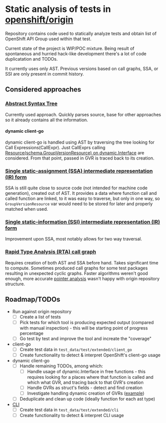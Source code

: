 # Static analysis of tests in [openshift/origin](https://github.com/openshift/origin)

Repository contains code used to statically analyze tests and obtain list of OpenShift API Group used within that test.

Current state of the project is WIP/POC mixture. Being result of spontaneous and hurried hack-like development there's a lot of code duplicatation and TODOs. 

It currently uses only AST. Previous versions based on call graphs, SSA, or SSI are only present in commit history.

## Considered approaches

### [Abstract Syntax Tree](https://pkg.go.dev/go/ast)

Currently used approach. Quickly parses source, base for other approaches so it already contains all the information.
#### dynamic client-go

dynamic client-go is handled using AST by traversing the tree looking for Call Expressions(CallExpr). Just CallExprs calling [Resource(schema.GroupVersionResource) on dynamic.Interface](https://github.com/kubernetes/client-go/blob/v0.25.4/dynamic/interface.go#L30) are considered. From that point, passed in GVR is traced back to its creation.

### [Single static-assignment (SSA) intermediate representation (IR) form](https://pkg.go.dev/golang.org/x/tools/go/ssa)

SSA is still quite close to source code (not intended for machine code generation), created out of AST. It provides a data where function call and called function are linked, to it was easy to traverse, but only in one way, so `GroupVersionResource` var would need to be stored for later and properly matched when used.


### [Single static-information (SSI) intermediate representation (IR) form](https://pkg.go.dev/honnef.co/go/tools@v0.3.3/go/ir)

Improvement upon SSA, most notably allows for two way traversal.

### [Rapid Type Analysis (RTA) call graph](https://pkg.go.dev/golang.org/x/tools/go/callgraph/rta)

Requires creation of both AST and SSA before hand. Takes significant time to compute. Sometimes produced call graphs for some test packages resulting in unexpected cyclic graphs. Faster algorithms weren't good enough, more accurate [pointer analysis](https://pkg.go.dev/golang.org/x/tools/go/pointer) wasn't happy with origin repository structure.

## Roadmap/TODOs

- Run against origin repository
  - [ ] Create a list of tests
  - [ ] Pick tests for which tool is producing expected output (compared with manual inspection) - this will be starting point of progress percentage
  - [ ] Go test by test and improve the tool and increate the "coverage"
- client-go
  - [ ] Create test data in `test_data/test/extended/client_go`
  - [ ] Create functionality to detect & interpret OpenShift's client-go usage
- dynamic client-go
  - [ ] Handle remaining TODOs, among which:
    - [ ] Handle usage of dynamic.Interface in free functions - this requires looking for a places where that function is called and which what GVR, and tracing back to that GVR's creation
    - [ ] Handle GVRs as struct's fields - detect and find creation
    - [ ] Investigate handling dynamic creation of GVRs ([example](https://github.com/openshift/origin/blob/master/test/extended/templates/helpers.go#L394))
  - [ ] Deduplicate and clean up code (ideally function for each ast type)
- [CLI](https://github.com/openshift/origin/blob/master/test/extended/util/client.go)
  - [ ] Create test data in `test_data/test/extended/cli`
  - [ ] Create functionality to detect & interpret CLI usage
